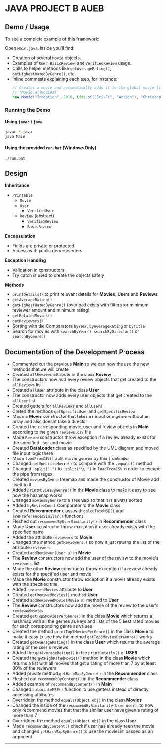 # JAVA PROJECT B AUEB

## Demo / Usage
To see a complete example of this framework:

Open `Main.java`.
Inside you’ll find:
- Creation of several `Movie` objects.
- Examples of `User`, `BasicReview`, and `VerifiedReview` usage.
- Calls to helper methods like `getAverageRating()`, `getHighestRatedByGenre()`, etc.
- Inline comments explaining each step, for instance:
  ```java
  // Creates a movie and automatically adds it to the global movie list
  // (Movie.allMovies)
  new Movie("Inception", 2010, List.of("Sci-Fi", "Action"), "Christopher Nolan");
  ```

### Running the Demo

#### Using `javac` / `java`
```bash
javac *.java
java Main
```

#### Using the provided `run.bat` (Windows Only)
```bash
./run.bat
```

## Design

**Inheritance**
- `Printable`
  - `Movie`
  - `User`
    - `VerifiedUser`
  - `Review` (abstract)
    - `VerifiedReview`
    - `BasicReview`

**Encapsulation**
- Fields are private or protected.
- Access with public getters/setters.

**Exception Handling**
- Validation in constructors
- Try catch is used to create the objects safely

**Methods**
- `printDetails()` to print relevant details for **Movies**, **Users** and **Reviews**
- `getAverageRating()`
- `getHighestRatedByGenre()` (overload exists with filters for minimum reviewer amount and minimum rating)
- `getRelatedMovies()`
- `getReviewers()`
- Sorting with the Comparators `byYear`, `byAverageRating` or `byTitle`
- Search for movies with `searchByYear()`, `searchByDirector()` or `searchByGenre()`

## Documentation of the Development Process

- Commented out the previous **Main** so we can now  the use the new methods that we will create
- Created `allReviews` attribute in the class **Review**
- The constructors now add every review objects that get created to the `allReviews` list
- Created `allUser` attribute in the class **User**
- The constructor now adds every user objects that get created to the `allUser` list
- Created getters for `allReviews` and `allUsers`
- Creted the methods `getSpecificUser` and `getSpecificReview`
- Made a **Movie** constructor that takes as input one genre without an array and also doesnt take a director
- Created the corresponding movie, user and review objects in **Main** according to the given `reviews.csv` file
- Made `Review` constructor throw exception if a review already exists for the specified user and movie
- Created **DataLoader** class as specified by the UML diagram and moved file input logic there
- Made `loadFromCSV()` split movie genres by this `|` delimiter
- Changed `getSpecificMovie()` to compare with the `.equals()` method
- Changed `.split("|")` to `.split("\\|")` in `loadFromCSV` in order to escape the pipe from regex
- Created `moviesByGenre` treemap and made the constructor of Movie add itself to it
- Added `printMoviesByGenre()` in the **Movie** class to make it easy to see how the hashmap works
- Changed `moviesByGenre` to a TreeMap so that it is always sorted
- Added `byReviewCount` Comparator to the **Movie** class
- Created **Recommender** class with `calculateMSE()` and `arePreferencesSimilar()` functions
- Fleshed out `recommendByUserSimilarity()` in **Recommender** class
- Made **User** constructor throw exception if user already exists with the specified name
- Added the attribute `reviewers` to **Movie**
- Changed the method `getReviewers()` so now it just returns the list of the attribute `reviewers`
- Created `addReviewer(User u)` in **Movie**
- The **Review** constructors now add the user of the review to the movie's `reviewers` list
- Made the other **Review** constructor throw exception if a review already exists for the specified user and movie
- Made the **Movie** constructor throw exception if a movie already exists with the specified title
- Added `reviewedMovies` attribute to **User**
- Created `getReviwedMovies()` method **User**
- Created `addReviewedMovie(Movie m)` method to **User**
- The **Review** constructors now add the movie of the review to the user's `reviewedMovies`
- Created `getTop5MoviesPerGenre()` in the class **Movie** which returns a hashmap with all the gernes as keys and lists of the 5 best rated movies for each coresponding genre as values
- Created the method `printTop5MoviesPerGenre()` in the class **Movie** to make it easy to see how the method `getTop5MoviesPerGenre()` works
- Created `getAverageRating()` in the class **User** which returns the average rating of the user`s reviews
- Added the `getAverageRating()` in the `printDetails()` of **USER**
- Created the `getHighRatedMovies()` method in the class **Movie** which returns a list with all movies that got a rating of more than 7 by at least 80% of the reviewers
- Added private method `getHashMapByGenre()` in the **Recommender** class
- Fleshed out `recommendByContent()` in the **Recommender** class
- Added example of `recommendByContent()` in **Main**
- Changed `calculateMSE()` function to use getters instead of directly accessing attributes
- Overridden the method `equals(Object obj)` in the class **Movies**
- Changed the inside of the `recommendBySimilarity(User user)`, to now only recommend movies that that the similar user have given a rating of more than 7
- Overridden the method `equals(Object obj)` in the class **User**
- Made `recommendByContent()` check if user has already seen the movie and changed `getHashMapByGenre()` to use the movieList passed as an argument

---
